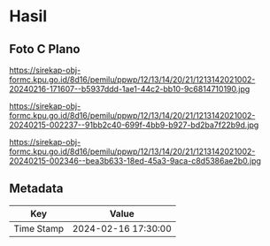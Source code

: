 # Hasil

## Foto C Plano

https://sirekap-obj-formc.kpu.go.id/8d16/pemilu/ppwp/12/13/14/20/21/1213142021002-20240216-171607--b5937ddd-1ae1-44c2-bb10-9c6814710190.jpg

https://sirekap-obj-formc.kpu.go.id/8d16/pemilu/ppwp/12/13/14/20/21/1213142021002-20240215-002237--91bb2c40-699f-4bb9-b927-bd2ba7f22b9d.jpg

https://sirekap-obj-formc.kpu.go.id/8d16/pemilu/ppwp/12/13/14/20/21/1213142021002-20240215-002346--bea3b633-18ed-45a3-9aca-c8d5386ae2b0.jpg


## Metadata

| Key        | Value               |
| ---------- | ------------------- |
| Time Stamp | 2024-02-16 17:30:00 |




